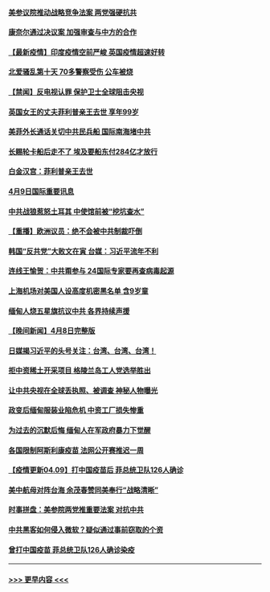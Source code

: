 #### [美参议院推动战略竞争法案 两党强硬抗共](../pages/prog202/a103092638.md?t=04100351) 
#### [康奈尔通过决议案 加强审查与中方的合作](../pages/prog202/a103092644.md?t=04100351) 
#### [【最新疫情】印度疫情空前严峻 英国疫情超速好转](../pages/prog202/a103092635.md?t=04100351) 
#### [北爱骚乱第十天 70多警察受伤 公车被烧](../pages/prog202/a103092631.md?t=04100351) 
#### [【禁闻】反电视认罪 保护卫士全球阻击央视](../pages/prog202/a103092620.md?t=04100351) 
#### [英国女王的丈夫菲利普亲王去世 享年99岁](../pages/prog202/a103092616.md?t=04100351) 
#### [美菲外长通话关切中共民兵船 国际南海堵中共](../pages/prog202/a103092594.md?t=04100351) 
#### [长赐轮卡船后走不了 埃及要船东付284亿才放行](../pages/prog202/a103092562.md?t=04100351) 
#### [白金汉宫：菲利普亲王去世](../pages/prog202/a103092519.md?t=04100351) 
#### [4月9日国际重要讯息](../pages/prog202/a103092380.md?t=04100351) 
#### [中共战狼惹怒土耳其 中使馆前被“挖坑查水”](../pages/prog202/a103092327.md?t=04100351) 
#### [【重播】欧洲议员：绝不会被中共制裁吓倒](../pages/prog202/a103092347.md?t=04100351) 
#### [韩国“反共党”大败文在寅 台媒：习近平流年不利](../pages/prog202/a103092301.md?t=04100351) 
#### [连线王愉贺：中共甭参与 24国际专家要再查病毒起源](../pages/prog202/a103092013.md?t=04100351) 
#### [上海机场对美国人设高度机密黑名单 含9岁童](../pages/prog202/a103092021.md?t=04100351) 
#### [缅甸人烧五星旗抗议中共 各界持续声援](../pages/prog202/a103092015.md?t=04100351) 
#### [【晚间新闻】4月8日完整版](../pages/prog202/a103092226.md?t=04100351) 
#### [日媒揭习近平的头号关注：台湾、台湾、台湾！](../pages/prog202/a103092145.md?t=04100351) 
#### [拒中资稀土开采项目 格陵兰岛工人党选举胜出](../pages/prog202/a103091947.md?t=04100351) 
#### [让中共央视在全球丢执照、被调查 神秘人物曝光](../pages/prog202/a103092121.md?t=04100351) 
#### [政变后缅甸服装业陷危机 中资工厂损失惨重](../pages/prog202/a103091720.md?t=04100351) 
#### [为过去的沉默后悔 缅甸人在军政府暴力下觉醒](../pages/prog202/a103091724.md?t=04100351) 
#### [各国限制阿斯利康疫苗 法网公开赛推迟一周](../pages/prog202/a103092068.md?t=04100351) 
#### [【疫情更新04.09】打中国疫苗后 菲总统卫队126人确诊](../pages/prog202/a103078521.md?t=04100351) 
#### [美中航母对阵台海 余茂春赞同美奉行“战略清晰”](../pages/prog202/a103091970.md?t=04100351) 
#### [时事拼盘：美参院两党推重要法案 对抗中共](../pages/prog202/a103092004.md?t=04100351) 
#### [中共黑客如何侵入微软？疑似通过事前窃取的个资](../pages/prog202/a103092011.md?t=04100351) 
#### [曾打中国疫苗 菲总统卫队126人确诊染疫](../pages/prog202/a103091918.md?t=04100351) 

----
#### [ >>> 更早内容 <<< ](../indexes/prog202-earlier.md)
